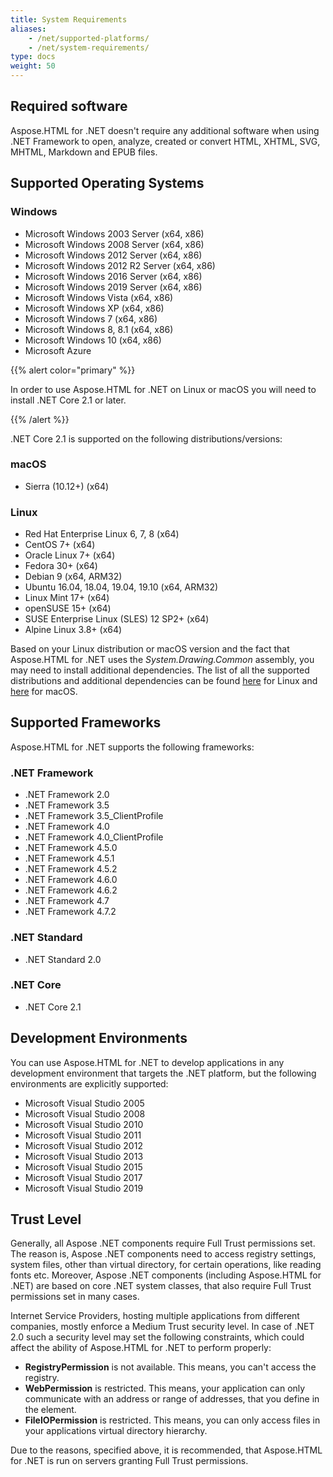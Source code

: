 ```yaml
---
title: System Requirements
aliases: 
    - /net/supported-platforms/
    - /net/system-requirements/
type: docs
weight: 50
---
```


## **Required software**
Aspose.HTML for .NET doesn't require any additional software when using .NET Framework to open, analyze, created or convert HTML, XHTML, SVG, MHTML, Markdown and EPUB files.
## **Supported Operating Systems**
### **Windows**
- Microsoft Windows 2003 Server (x64, x86)
- Microsoft Windows 2008 Server (x64, x86)
- Microsoft Windows 2012 Server (x64, x86)
- Microsoft Windows 2012 R2 Server (x64, x86)
- Microsoft Windows 2016 Server (x64, x86)
- Microsoft Windows 2019 Server (x64, x86)
- Microsoft Windows Vista (x64, x86)
- Microsoft Windows XP (x64, x86)
- Microsoft Windows 7 (x64, x86)
- Microsoft Windows 8, 8.1 (x64, x86)
- Microsoft Windows 10 (x64, x86)
- Microsoft Azure

{{% alert color="primary" %}} 

In order to use Aspose.HTML for .NET on Linux or macOS you will need to install .NET Core 2.1 or later.

{{% /alert %}} 

.NET Core 2.1 is supported on the following distributions/versions:
### **macOS**
- Sierra (10.12+) (x64)
### **Linux**
- Red Hat Enterprise Linux 6, 7, 8 (x64)
- CentOS 7+ (x64)
- Oracle Linux 7+ (x64)
- Fedora 30+ (x64)
- Debian 9 (x64, ARM32)
- Ubuntu 16.04, 18.04, 19.04, 19.10 (x64, ARM32)
- Linux Mint 17+ (x64)
- openSUSE 15+ (x64)
- SUSE Enterprise Linux (SLES) 12 SP2+ (x64)
- Alpine Linux 3.8+ (x64)

Based on your Linux distribution or macOS version and the fact that Aspose.HTML for .NET uses the *System.Drawing.Common* assembly, you may need to install additional dependencies. The list of all the supported distributions and additional dependencies can be found [here](https://docs.microsoft.com/en-us/dotnet/core/install/dependencies?tabs=netcore21&pivots=os-linux) for Linux and [here](https://docs.microsoft.com/en-us/dotnet/core/install/dependencies?tabs=netcore21&pivots=os-macos) for macOS.
## **Supported Frameworks**
Aspose.HTML for .NET supports the following frameworks:
### **.NET Framework**
- .NET Framework 2.0
- .NET Framework 3.5
- .NET Framework 3.5_ClientProfile
- .NET Framework 4.0
- .NET Framework 4.0_ClientProfile
- .NET Framework 4.5.0
- .NET Framework 4.5.1
- .NET Framework 4.5.2
- .NET Framework 4.6.0
- .NET Framework 4.6.2
- .NET Framework 4.7
- .NET Framework 4.7.2
### **.NET Standard**
- .NET Standard 2.0
### **.NET Core**
- .NET Core 2.1
## **Development Environments**
You can use Aspose.HTML for .NET to develop applications in any development environment that targets the .NET platform, but the following environments are explicitly supported:

- Microsoft Visual Studio 2005
- Microsoft Visual Studio 2008
- Microsoft Visual Studio 2010
- Microsoft Visual Studio 2011
- Microsoft Visual Studio 2012
- Microsoft Visual Studio 2013
- Microsoft Visual Studio 2015
- Microsoft Visual Studio 2017
- Microsoft Visual Studio 2019
## **Trust Level**
Generally, all Aspose .NET components require Full Trust permissions set. The reason is, Aspose .NET components need to access registry settings, system files, other than virtual directory, for certain operations, like reading fonts etc. Moreover, Aspose .NET components (including Aspose.HTML for .NET) are based on core .NET system classes, that also require Full Trust permissions set in many cases.

Internet Service Providers, hosting multiple applications from different companies, mostly enforce a Medium Trust security level. In case of .NET 2.0 such a security level may set the following constraints, which could affect the ability of Aspose.HTML for .NET to perform properly:

- **RegistryPermission** is not available. This means, you can't access the registry.
- **WebPermission** is restricted. This means, your application can only communicate with an address or range of addresses, that you define in the <trust> element.
- **FileIOPermission** is restricted. This means, you can only access files in your applications virtual directory hierarchy.

Due to the reasons, specified above, it is recommended, that Aspose.HTML for .NET is run on servers granting Full Trust permissions.
